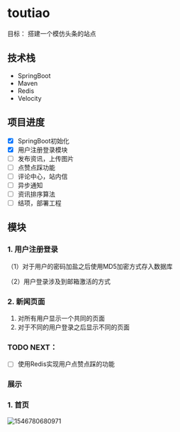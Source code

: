 

# toutiao

目标： 搭建一个模仿头条的站点

## 技术栈

- SpringBoot
- Maven
- Redis
- Velocity

## 项目进度

- [x] SpringBoot初始化
- [x] 用户注册登录模块
- [ ] 发布资讯，上传图片
- [ ] 点赞点踩功能
- [ ] 评论中心，站内信
- [ ] 异步通知
- [ ] 资讯排序算法
- [ ] 结项，部署工程

## 模块

### 1. 用户注册登录

（1）对于用户的密码加盐之后使用MD5加密方式存入数据库

（2）用户登录涉及到邮箱激活的方式

### 2. 新闻页面

1. 对所有用户显示一个共同的页面
2. 对于不同的用户登录之后显示不同的页面

### TODO NEXT：

- [ ] 使用Redis实现用户点赞点踩的功能

 

### 展示

### 1. 首页

![1546780680971](https://github.com/mio4/MyToutiao/blob/master/readme_image/index.png)



































